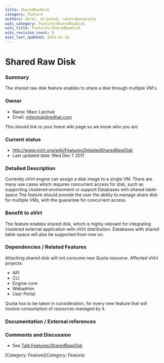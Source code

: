 ```yaml
---
title: SharedRawDisk
category: feature
authors: derez, mlipchuk, sandrobonazzola
wiki_category: Feature|SharedRawDisk
wiki_title: Features/SharedRawDisk
wiki_revision_count: 9
wiki_last_updated: 2015-01-16
---
```


# Shared Raw Disk

### Summary

The shared raw disk feature enables to share a disk through multiple VM's.

### Owner

*   Name: Maor Lipchuk
*   Email: mlipchuk@redhat.com

This should link to your home wiki page so we know who you are

### Current status

*   <http://www.ovirt.org/wiki/Features/DetailedSharedRawDisk>
*   Last updated date: Wed Dec 7 2011

### Detailed Description

Currently oVirt engine can assign a disk image to a single VM.
There are many use cases which requires concurrent access for disk, such as supporting clustered environment or support Databases with shared table-space The feature should provide the user the ability to manage share disk for multiple VMs, with the guarantee for concurrent access.

### Benefit to oVirt

The feature enables shared disk, which is highly relevant for integrating clustered external application with oVirt distribution. Databases with shared table-space will also be supported from now on.

### Dependencies / Related Features

Attaching shared disk will not consume new Quota resource. Affected oVirt projects:

*   API
*   CLI
*   Engine-core
*   Webadmin
*   User Portal

Quota has to be taken in consideration, for every new feature that will involve consumption of resources managed by it.

### Documentation / External references

### Comments and Discussion

*   See <Talk:Features/SharedRawDisk>

[Category: Feature](Category: Feature)
